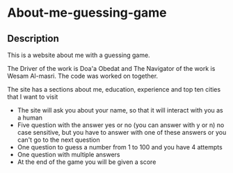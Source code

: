 # About-me-guessing-game

## Description

This is a website about me with a guessing game.

The Driver of the work is Doa'a Obedat and The Navigator of the work is Wesam Al-masri. The code was worked on together.

The site has a sections about me, education, experience and top ten cities that I want to visit

- The site will ask you about your name, so that it will interact with you as a human
- Five question with the answer yes or no (you can answer with y or n) no case sensitive, but you have to answer with one of these answers or you can't go to the next question
- One question to guess a number from 1 to 100 and you have 4 attempts
- One question with multiple answers
- At the end of the game you will be given a score
